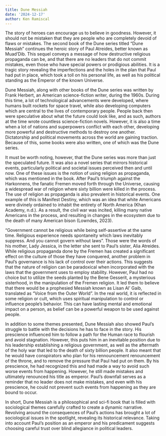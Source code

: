 ```yaml
---
title: Dune Messiah
date: '2024-12-17'
author: Ken Ramiscal
---
```

The story of heroes can encourage us to believe in goodness. However, it should not be mistaken that they are people who are completely devoid of flaws or mistakes. The second book of the Dune series titled “Dune Messiah” continues the heroic story of Paul Atreides, better known as Muad’Dib. This sequel conveys a message of how destructive religious propaganda can be, and that there are no leaders that do not commit mistakes, even those who have special powers or prodigious abilities. It is a tragic story revealing the imperfections and the holes in the plan that Paul had put in place, which took a toll on his personal life, as well as his political standing as the Emperor of the known Universe.

Dune Messiah, along with other books of the Dune series was written by Frank Herbert, an American science-fiction writer, during the 1960s. During this time, a lot of technological advancements were developed, where humans built rockets for space travel, while also developing computers which are central to the lives of contemporary people. People back then were speculative about what the future could look like, and as such,  authors at the time wrote countless science-fiction novels. However, it is also a time when a lot of nations and superpowers conflict with each other, developing more powerful and destructive methods to destroy one another. Dictatorship and political movements across the world are gaining traction. Because of this, some books were also written, one of which was the Dune series.

It must be worth noting, however, that the Dune series was more than just the speculated future. It was also a novel series that mirrors historical events, particularly political and societal issues perceived then and until now. One of these issues is the notion of using religion as propaganda, which was mentioned in the book. After Paul’s triumph against the Harkonnens, the fanatic Fremen moved forth through the Universe, causing a widespread war of religion where sixty billion were killed in the process. The use of religion as propaganda is also prevalent in historical events. One example of this is Manifest Destiny, which was an idea that white Americans were divinely ordained to inhabit the entirety of North America (Khan Academy, n.d.). As a result, the civil war was incited, killing many native Americans in the process, and resulting in changes in the ecosystem due to the death of many American bison (Lowndes, 2023).


“Government cannot be religious while being self-assertive at the same time. Religious experience needs spontaneity which laws inevitably suppress. And you cannot govern without laws”. Those were the words of his mother, Lady Jessica, in the letter she sent to Paul’s sister, Alia Atreides.  While religious propaganda done by the Fremen has created a significant effect on the culture of those they have conquered, another problem in Paul’s governance is his lack of control over their actions. This suggests that the nature of religion can be paradoxical when incorporated with the laws that the government uses to employ stability. However, Paul had no choice but to utilize the seeds planted by the Bene Gesserit, a mysterious sisterhood, in the manipulation of the Fremen religion. It led them to believe that there would be a prophesied Messiah known as Lisan Al’ Gaib, translated as “Voice from the Outer World”. In the real world, it is reflected in some religion or cult, which uses spiritual manipulation to control or influence people’s behavior. This can have lasting mental and emotional impact on a person, as belief can be a powerful weapon to be used against people. 

In addition to some themes presented, Dune Messiah also showed Paul’s struggle to battle with the decisions he has to face in the story. His prescience influenced him to follow a path for the Human race to flourish and avoid stagnation. However, this puts him in an inevitable position due to his leadership establishing a religious government, as well as the aftermath of the holy war that led to the death of sixty billion people. It also meant that he would have conspirators who plan for his rennouncement renouncement of the throne, and to remove the pressure that Paul had put on them. By his prescience, he had recognized this and had made a way to avoid such worse events from happening. However, he still made mistakes and ultimately renounced his title as emperor. Paul’s downfall serves as a reminder that no leader does not make mistakes, and even with his prescience, he could not prevent such events from happening as they are bound to occur. 

In short, Dune Messiah is a philosophical and sci-fi book that is filled with sociological themes carefully crafted to create a dynamic narrative. Revolving around the consequences of Paul’s actions has brought a lot of sociological issues in the spotlight, revealing its historical relevance. Taking into account Paul’s position as an emperor and his predicament suggests choosing careful trust over blind allegiance in political leaders.
